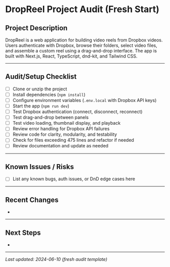 # DropReel Project Audit (Fresh Start)

## Project Description
DropReel is a web application for building video reels from Dropbox videos. Users authenticate with Dropbox, browse their folders, select video files, and assemble a custom reel using a drag-and-drop interface. The app is built with Next.js, React, TypeScript, dnd-kit, and Tailwind CSS.

---

## Audit/Setup Checklist
- [ ] Clone or unzip the project
- [ ] Install dependencies (`npm install`)
- [ ] Configure environment variables (`.env.local` with Dropbox API keys)
- [ ] Start the app (`npm run dev`)
- [ ] Test Dropbox authentication (connect, disconnect, reconnect)
- [ ] Test drag-and-drop between panels
- [ ] Test video loading, thumbnail display, and playback
- [ ] Review error handling for Dropbox API failures
- [ ] Review code for clarity, modularity, and testability
- [ ] Check for files exceeding 475 lines and refactor if needed
- [ ] Review documentation and update as needed

---

## Known Issues / Risks
- [ ] List any known bugs, auth issues, or DnD edge cases here

---

## Recent Changes
- 

---

## Next Steps
- 

---

_Last updated: 2024-06-10 (fresh audit template)_ 